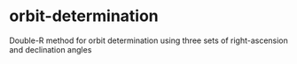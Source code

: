 # orbit-determination
Double-R method for orbit determination using three sets of right-ascension and declination angles
